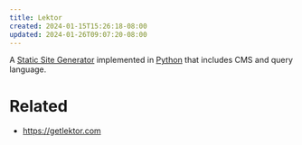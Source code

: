 ```yaml
---
title: Lektor
created: 2024-01-15T15:26:18-08:00
updated: 2024-01-26T09:07:20-08:00
---
```


A [Static Site Generator](Static%20Site%20Generator.md) implemented in [Python](Python.md) that includes CMS and query language.

# Related

* https://getlektor.com

